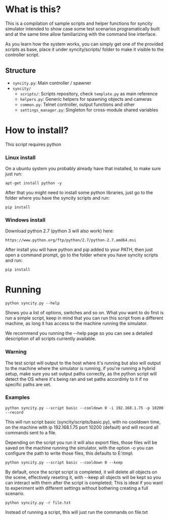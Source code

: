 # What is this?

This is a compilation of sample scripts and helper functions for syncity simulator
intended to show case some test scenarios programatically built and at the same
time allow familiarizing with the command line interface.

As you learn how the system works, you can simply get one of the provided scripts
as base, place it under syncity/scripts/ folder to make it visible to the
controller script.

## Structure

- `syncity.py`: Main controller / spawner
- `syncity/`
  - `scripts/`: Scripts repository, check `template.py` as main reference
  - `helpers.py`: Generic helpers for spawning objects and cameras
  - `common.py`: Telnet controller, output functions and other
  - `settings_manager.py`: Singleton for cross-module shared variables

# How to install?

This script requires python

### Linux install

On a ubuntu system you probably already have
that installed, to make sure just run:

`apt-get install python -y`

After that you might need to install some python libraries, just go to the folder
where you have the syncity scripts and run:

`pip install`

### Windows install

Download python 2.7 (python 3 will also work) here:

`https://www.python.org/ftp/python/2.7/python-2.7.amd64.msi`

After install you will have python and pip added to your PATH, then just open
a command prompt, go to the folder where you have syncity scripts and run:

`pip install`

# Running

`python syncity.py --help`

Shows you a list of options, switches and so on. What you want to do first is
run a simple script, keep in mind that you can run this script from a different
machine, as long it has access to the machine running the simulator.

We recommend you running the --help page so you can see a detailed description
of all scripts currently available.

### Warning

The test script will output to the host where it's running but also will
output to the machine where the simulator is running, if you're running a
hybrid setup, make sure you set output paths correctly, as the python script
will detect the OS where it's being ran and set paths accordinly to it if no
specific paths are set.

### Examples

`python syncity.py --script basic --cooldown 0 -i 192.168.1.75 -p 10200 --record`

This will run script basic (syncity/scripts/basic.py), with no cooldown time,
on the machine with ip 192.168.1.75 port 10200 (default)
and will record all commands sent to a file.

Depending on the script you run it will also export files, those files will be
saved on the machine running the simulator, with the option -o you can configure
the path to write those files, this defaults to E:\tmp\

`python syncity.py --script basic --cooldown 0 --keep`

By default, once the script script is completed, it will delete all objects on
the scene, effectively reseting it, with --keep all objects will be kept so you
can interact with them after the script is completed; This is ideal if you want
to experiment with different settings without bothering creating a full scenario.

`python syncity.py -r file.txt`

Instead of running a script, this will just run the commands on file.txt

